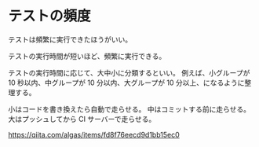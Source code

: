 # テストの頻度

テストは頻繁に実行できたほうがいい。

テストの実行時間が短いほど、頻繁に実行できる。

テストの実行時間に応じて、大中小に分類するといい。
例えば、小グループが 10 秒以内、中グループが 10 分以内、大グループが 10 分以上、になるように整理する。

小はコードを書き換えたら自動で走らせる。
中はコミットする前に走らせる。
大はプッシュしてから CI サーバーで走らせる。

https://qiita.com/algas/items/fd8f76eecd9d1bb15ec0
